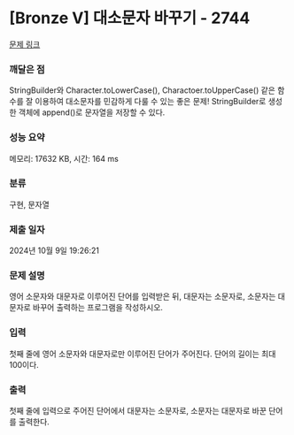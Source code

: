 # [Bronze V] 대소문자 바꾸기 - 2744 

[문제 링크](https://www.acmicpc.net/problem/2744) 

### 깨달은 점
StringBuilder와 Character.toLowerCase(), Charactoer.toUpperCase() 같은 함수를 잘 이용하여 대소문자를 민감하게 다룰 수 있는 좋은 문제! 
StringBuilder로 생성한 객체에 append()로 문자열을 저장할 수 있다.

### 성능 요약

메모리: 17632 KB, 시간: 164 ms

### 분류

구현, 문자열

### 제출 일자

2024년 10월 9일 19:26:21

### 문제 설명

<p>
	영어 소문자와 대문자로 이루어진 단어를 입력받은 뒤, 대문자는 소문자로, 소문자는 대문자로 바꾸어 출력하는 프로그램을 작성하시오.</p>

### 입력 

 <p>
	첫째 줄에 영어 소문자와 대문자로만 이루어진 단어가 주어진다. 단어의 길이는 최대 100이다.</p>

### 출력 

 <p>
	첫째 줄에 입력으로 주어진 단어에서 대문자는 소문자로, 소문자는 대문자로 바꾼 단어를 출력한다.</p>

